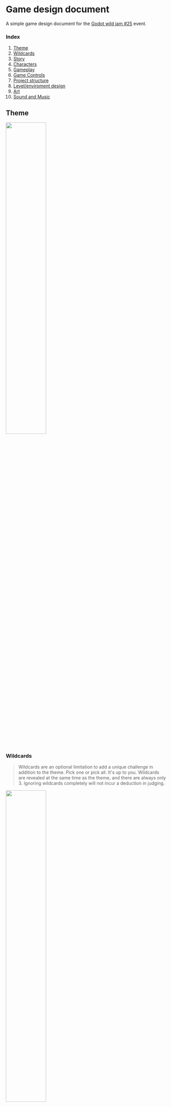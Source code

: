 
# Game design document

A simple game design document for the [Godot wild jam #25](https://itch.io/jam/godot-wild-jam-25) event.

### Index
1. [Theme](#theme)
1. [Wildcards](#wildcards)
1. [Story](#story)
1. [Characters](#characters)
1. [Gameplay](#gameplay)
1. [Game Controls](#game-controls)
1. [Project structure](#project-structure)
1. [Level/enviroment design](#levelenvironment-design)
1. [Art](#art)
1. [Sound and Music](#sound-and-music)


## Theme
<img src="https://img.itch.zone/aW1nLzQyMjQyNjkucG5n/original/er%2BJth.png" width="50%"/>

### Wildcards
> Wildcards are an optional limitation to add a unique challenge in addition to the theme.
Pick one or pick all. It's up to you. Wildcards are revealed at the same 
time as the theme, and there are always only 3. Ignoring wildcards completely will not incur a deduction in judging.

<img src="https://img.itch.zone/aW1nLzQyMjQyNzkucG5n/original/VwakEU.png" width="50%"/>

### Selected wild cards:
- [x] HUD Less
- [ ] Traditionalist.
- [ ] Forbidden Fruit.

## Story

Time traveler from dystopian future and  you trying to prevent global catastrophe which leads to this kind of future. Seeking a way to close the portals that bring the corruption to the world.

## Characters
TBD

## Level/environment design

TBD

## Gameplay

- 2D platform movement with double jump.
- Objective is to get "key" to close the portal.

Player can toggle between 2 states: Light (default) and Dark.

#### Light mode:

Default mode. Player can interact in the current world and is unable to see or interact with dark dimension.

#### Dark mode:

When this state is selected the player would have an aurea / area that will expand and move around the character.
This state allows the player to see hidden objects, obstacles, etc..

#### Obstacles:

TBD

#### Objects / items:

TBD

## Project structure
>
> - assets
>   - sprites / images
>   - music / sound fx
>   - fonts
>   - ...
> - scenes
>   - Level
>   - ...
> - scripts
>   - Autoload / Global
>   - ...


## Art
TBD
## Sound and Music
TBD
## Game Controls
| Action | Input | Description |
| ------ | ----- | ----------- |
| player_move_left | Keyboard key: `A` | Move player to the left... |
| player_move_right  | Keyboard key: `S` | Move player to the right... |
| player_jump  | Keyboard key: `W` | Jump, press twice to doulble jump... |
| player_toggle  | Keyboard key: `SPACE` | Toggle mode: Light / Dark ... |
